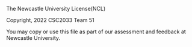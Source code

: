 The Newcastle University License(NCL)

Copyright, 2022 CSC2033 Team 51

You may copy or use this file as part of our assessment and feedback at Newcastle University.
